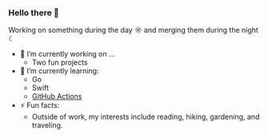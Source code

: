 ### Hello there 👋

Working on something during the day ☼ and merging them during the night ☾
- 🔭 I’m currently working on ...
  - Two fun projects  
- 🌱 I’m currently learning:
  - Go 
  - Swift 
  - [GitHub Actions](https://github.com/features/actions)
- ⚡ Fun facts:
  -  Outside of work, my interests include reading, hiking, gardening, and traveling.
